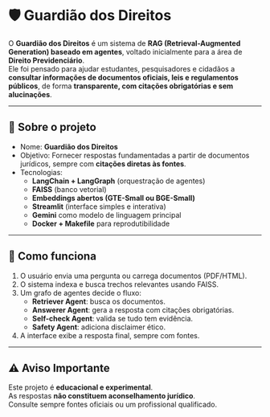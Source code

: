 # 🛡️ Guardião dos Direitos

O **Guardião dos Direitos** é um sistema de **RAG (Retrieval-Augmented Generation) baseado em agentes**, voltado inicialmente para a área de **Direito Previdenciário**.  
Ele foi pensado para ajudar estudantes, pesquisadores e cidadãos a **consultar informações de documentos oficiais, leis e regulamentos públicos**, de forma **transparente, com citações obrigatórias e sem alucinações**.

---

## 🚀 Sobre o projeto

- Nome: **Guardião dos Direitos**  
- Objetivo: Fornecer respostas fundamentadas a partir de documentos jurídicos, sempre com **citações diretas às fontes**.  
- Tecnologias:  
  - **LangChain + LangGraph** (orquestração de agentes)  
  - **FAISS** (banco vetorial)  
  - **Embeddings abertos (GTE-Small ou BGE-Small)**  
  - **Streamlit** (interface simples e interativa)  
  - **Gemini** como modelo de linguagem principal  
  - **Docker + Makefile** para reprodutibilidade  

---

## 📖 Como funciona

1. O usuário envia uma pergunta ou carrega documentos (PDF/HTML).  
2. O sistema indexa e busca trechos relevantes usando FAISS.  
3. Um grafo de agentes decide o fluxo:
   - **Retriever Agent**: busca os documentos.  
   - **Answerer Agent**: gera a resposta com citações obrigatórias.  
   - **Self-check Agent**: valida se tudo tem evidência.  
   - **Safety Agent**: adiciona disclaimer ético.  
4. A interface exibe a resposta final, sempre com fontes.

---

## ⚠️ Aviso Importante

Este projeto é **educacional e experimental**.  
As respostas **não constituem aconselhamento jurídico**.  
Consulte sempre fontes oficiais ou um profissional qualificado.

